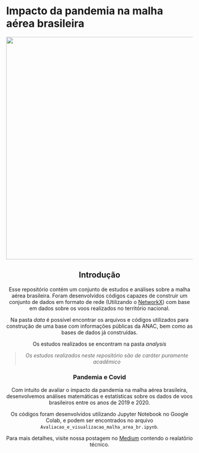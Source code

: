 # Impacto da pandemia na malha aérea brasileira

<center><img width="600" src="https://i.ibb.co/HqKS7H5/Brasil-Voos.png"></center>
<center>

## Introdução
Esse repositório contém um conjunto de estudos e análises sobre a malha aérea brasileira.
Foram desenvolvidos códigos capazes de construir um conjunto de dados em formato de rede (Utilizando o [NetworkX](https://networkx.org/)) com base em dados sobre os voos realizados no território nacional.

Na pasta _data_ é possível encontrar os arquivos e códigos utilizados para construção de uma base com informações públicas da ANAC, bem como as bases de dados já construídas.

Os estudos realizados se encontram na pasta _analysis_
  
> _Os estudos realizados neste repositório são de caráter puramente acadêmico_
  
### Pandemia e Covid
  Com intuito de avaliar o impacto da pandemia na malha aérea brasileira, desenvolvemos análises matemáticas e estatísticas sobre os dados de voos brasileiros entre os anos de 2019 e 2020.
  
  Os códigos foram desenvolvidos utilizando Jupyter Notebook no Google Colab, e podem ser encontrados no arquivo `Avaliacao_e_visualizacao_malha_area_br.ipynb`.
  
  Para mais detalhes, visite nossa postagem no [Medium](
https://medium.com/@pedrobps11/introdu%C3%A7%C3%A3o-561323dfb227) contendo o realatõrio técnico.
